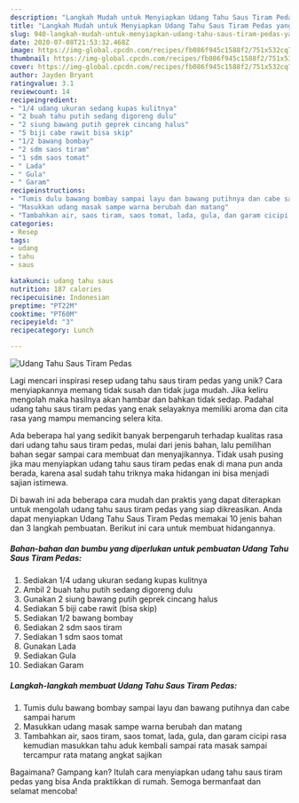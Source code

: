 ```yaml
---
description: "Langkah Mudah untuk Menyiapkan Udang Tahu Saus Tiram Pedas yang Bikin Ngiler"
title: "Langkah Mudah untuk Menyiapkan Udang Tahu Saus Tiram Pedas yang Bikin Ngiler"
slug: 940-langkah-mudah-untuk-menyiapkan-udang-tahu-saus-tiram-pedas-yang-bikin-ngiler
date: 2020-07-08T21:53:32.468Z
image: https://img-global.cpcdn.com/recipes/fb086f945c1588f2/751x532cq70/udang-tahu-saus-tiram-pedas-foto-resep-utama.jpg
thumbnail: https://img-global.cpcdn.com/recipes/fb086f945c1588f2/751x532cq70/udang-tahu-saus-tiram-pedas-foto-resep-utama.jpg
cover: https://img-global.cpcdn.com/recipes/fb086f945c1588f2/751x532cq70/udang-tahu-saus-tiram-pedas-foto-resep-utama.jpg
author: Jayden Bryant
ratingvalue: 3.1
reviewcount: 14
recipeingredient:
- "1/4 udang ukuran sedang kupas kulitnya"
- "2 buah tahu putih sedang digoreng dulu"
- "2 siung bawang putih geprek cincang halus"
- "5 biji cabe rawit bisa skip"
- "1/2 bawang bombay"
- "2 sdm saos tiram"
- "1 sdm saos tomat"
- " Lada"
- " Gula"
- " Garam"
recipeinstructions:
- "Tumis dulu bawang bombay sampai layu dan bawang putihnya dan cabe sampai harum"
- "Masukkan udang masak sampe warna berubah dan matang"
- "Tambahkan air, saos tiram, saos tomat, lada, gula, dan garam cicipi rasa kemudian masukkan tahu aduk kembali sampai rata masak sampai tercampur rata matang angkat sajikan"
categories:
- Resep
tags:
- udang
- tahu
- saus

katakunci: udang tahu saus 
nutrition: 187 calories
recipecuisine: Indonesian
preptime: "PT22M"
cooktime: "PT60M"
recipeyield: "3"
recipecategory: Lunch

---
```



![Udang Tahu Saus Tiram Pedas](https://img-global.cpcdn.com/recipes/fb086f945c1588f2/751x532cq70/udang-tahu-saus-tiram-pedas-foto-resep-utama.jpg)

Lagi mencari inspirasi resep udang tahu saus tiram pedas yang unik? Cara menyiapkannya memang tidak susah dan tidak juga mudah. Jika keliru mengolah maka hasilnya akan hambar dan bahkan tidak sedap. Padahal udang tahu saus tiram pedas yang enak selayaknya memiliki aroma dan cita rasa yang mampu memancing selera kita.



Ada beberapa hal yang sedikit banyak berpengaruh terhadap kualitas rasa dari udang tahu saus tiram pedas, mulai dari jenis bahan, lalu pemilihan bahan segar sampai cara membuat dan menyajikannya. Tidak usah pusing jika mau menyiapkan udang tahu saus tiram pedas enak di mana pun anda berada, karena asal sudah tahu triknya maka hidangan ini bisa menjadi sajian istimewa.


Di bawah ini ada beberapa cara mudah dan praktis yang dapat diterapkan untuk mengolah udang tahu saus tiram pedas yang siap dikreasikan. Anda dapat menyiapkan Udang Tahu Saus Tiram Pedas memakai 10 jenis bahan dan 3 langkah pembuatan. Berikut ini cara untuk membuat hidangannya.

<!--inarticleads1-->

##### Bahan-bahan dan bumbu yang diperlukan untuk pembuatan Udang Tahu Saus Tiram Pedas:

1. Sediakan 1/4 udang ukuran sedang kupas kulitnya
1. Ambil 2 buah tahu putih sedang digoreng dulu
1. Gunakan 2 siung bawang putih geprek cincang halus
1. Sediakan 5 biji cabe rawit (bisa skip)
1. Sediakan 1/2 bawang bombay
1. Sediakan 2 sdm saos tiram
1. Sediakan 1 sdm saos tomat
1. Gunakan  Lada
1. Sediakan  Gula
1. Sediakan  Garam




<!--inarticleads2-->

##### Langkah-langkah membuat Udang Tahu Saus Tiram Pedas:

1. Tumis dulu bawang bombay sampai layu dan bawang putihnya dan cabe sampai harum
1. Masukkan udang masak sampe warna berubah dan matang
1. Tambahkan air, saos tiram, saos tomat, lada, gula, dan garam cicipi rasa kemudian masukkan tahu aduk kembali sampai rata masak sampai tercampur rata matang angkat sajikan




Bagaimana? Gampang kan? Itulah cara menyiapkan udang tahu saus tiram pedas yang bisa Anda praktikkan di rumah. Semoga bermanfaat dan selamat mencoba!
